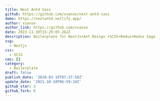```yaml
---
title: Next Antd Sass
github: https://github.com/vsanse/next-antd-sass
demo: https://nextantd.netlify.app/
author: vsanse
author_link: https://github.com/vsanse
date: 2023-11-30T15:29:03.262Z
description: Boilerplate for NextJs+Ant Design +SCSS+Redux+Redux Saga
ssg:
  - Nextjs
css:
  - SCSS
cms: []
category:
  - Boilerplate
draft: false
publish_date: '2020-03-10T07:37:58Z'
update_date: '2021-10-10T06:59:19Z'
github_star: 3
github_fork: 0
---
```

